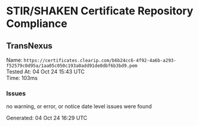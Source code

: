 # STIR/SHAKEN Certificate Repository Compliance

## TransNexus

Name: `https://certificates.clearip.com/b6b24cc6-4f92-4a6b-a293-f52579c0d95a/1aa05c050c193a0add91de0dbf6b3bd9.pem`\
Tested At: 04 Oct 24 15:43 UTC\
Time: 103ms

### Issues

no warning, or error, or notice date level issues were found

Generated: 04 Oct 24 16:29 UTC
